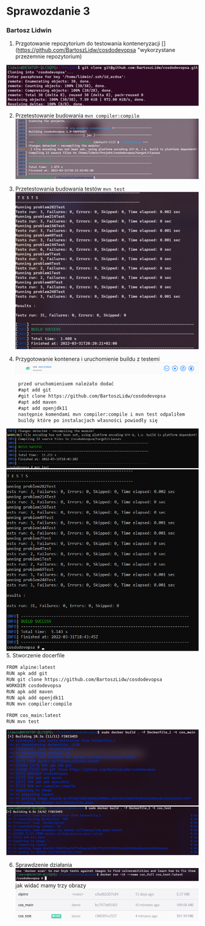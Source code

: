 # Sprawozdanie 3
### Bartosz Lidwin
1. Przgotowanie repozytorium do testowania konteneryzacji 
[](https://github.com/BartoszLidw/cosdodevopsa "wykorzystane przezemnie repozytorium)

![](./scr/SCR01.png)

2. Przetestowanie budowania  `mvn compiler:compile`
![](./scr/SCR02.png)

3. Przetestowania budowania testów  `mvn test`
![](./scr/SCR03.png)

4. Przygotowanie kontenera i uruchomienie buildu z testemi
![](./scr/Kontener.png)

		przed uruchomieniuem należało dodać 
		#apt add git 
		#git clone https://github.com/BartoszLidw/cosdodevopsa
		#apt add maven
		#apt add openjdk11 
		następnie komendami mvn compiler:compile i mvn test odpaliłem
		buildy które po instalacjach własności powiodły się

![](./scr/SCR04.png)
![](./scr/SCR05.png)
5. Stworzenie docerfile 
```
FROM alpine:latest
RUN apk add git
RUN git clone https://github.com/BartoszLidw/cosdodevopsa
WORKDIR cosdodevopsa
RUN apk add maven
RUN apk add openjdk11
RUN mvn compiler:compile 

```
```
FROM cos_main:latest
RUN mvn test
```
![](./scr/SCR06.png)
![](./scr/SCR07.png)

6. Sprawdzenie działania 
![](./scr/SCR08.png)
jak widać mamy trzy obrazy 
![](./scr/SCR09.png)












